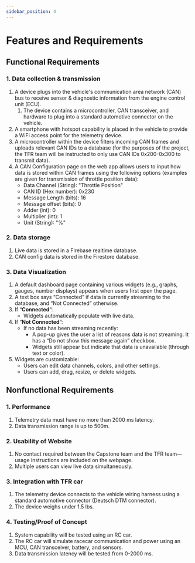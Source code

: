 ```yaml
---
sidebar_position: 4
---
```


# Features and Requirements

## Functional Requirements

### 1. Data collection & transmission
1. A device plugs into the vehicle's communication area network (CAN) bus to receive sensor & diagnostic information from the engine control unit (ECU).
    1. The device contains a microcontroller, CAN transceiver, and hardware to plug into a standard automotive connector on the vehicle.
2. A smartphone with hotspot capability is placed in the vehicle to provide a WiFi access point for the telemetry device.
3. A microcontroller within the device filters incoming CAN frames and uploads relevant CAN IDs to a database (for the purposes of the project, the TFR team will be instructed to only use CAN IDs 0x200-0x300 to transmit data).
4. A CAN Configuration page on the web app allows users to input how data is stored within CAN frames using the following options (examples are given for transmission of throttle position data):
    - Data Channel (String): "Throttle Position"
    - CAN ID (Hex number): 0x230
    - Message Length (bits): 16
    - Message offset (bits): 0
    - Adder (int): 0
    - Multiplier (int): 1
    - Unit (String): "%"

### 2. Data storage
1. Live data is stored in a Firebase realtime database. 
2. CAN config data is stored in the Firestore database.

### 3. Data Visualization
1. A default dashboard page containing various widgets (e.g., graphs, gauges, number displays) appears when users first open the page.
2. A text box says “Connected” if data is currently streaming to the database, and “Not Connected” otherwise.
3. If “**Connected**”:
    - Widgets automatically populate with live data.
4. If “**Not Connected**”:
    - If no data has been streaming recently:
        - A pop-up gives the user a list of reasons data is not streaming. It has a “Do not show this message again” checkbox.
        - Widgets still appear but indicate that data is unavailable (through text or color).
5. Widgets are customizable:
    - Users can edit data channels, colors, and other settings.
    - Users can add, drag, resize, or delete widgets.

## Nonfunctional Requirements

### 1. Performance
1. Telemetry data must have no more than 2000 ms latency.
2. Data transmission range is up to 500m.

### 2. Usability of Website
1. No contact required between the Capstone team and the TFR team—usage instructions are included on the webpage.
2. Multiple users can view live data simultaneously.

### 3. Integration with TFR car
1. The telemetry device connects to the vehicle wiring harness using a standard automotive connector (Deutsch DTM connector).
2. The device weighs under 1.5 lbs.

### 4. Testing/Proof of Concept
1. System capability will be tested using an RC car.
2. The RC car will simulate racecar communication and power using an MCU, CAN transceiver, battery, and sensors.
3. Data transmission latency will be tested from 0-2000 ms.

